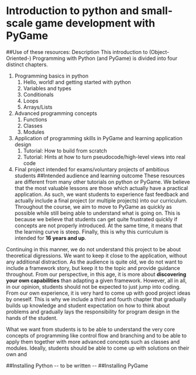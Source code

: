 Introduction to python and small-scale game development with PyGame
=======

##Use of these resources: Description
This introduction to (Object-Oriented-) Programming with Python (and PyGame) is divided into four distinct chapters.
1. Programming basics in python
    1. Hello, world! and getting started with python
    2. Variables and types
    3. Conditionals
    4. Loops
    5. Arrays/Lists
2. Advanced programming concepts
    1. Functions
    2. Classes
    3. Modules
3. Application of programming skills in PyGame and learning application design
    1. Tutorial: How to build <Insert game name> from scratch
    2. Tutorial: Hints at how to turn pseudocode/high-level views into real code
4. Final project intended for exams/voluntary projects of ambitious students
##Intended audience and learning outcome
These resources are different from many other tutorials on python or PyGame. We believe that the most valuable lessons are those which actually have a practical application. As such, we want students to experience fast feedback and actually include a final project (or multiple projects) into our curriculum.
Throughout the course, we aim to move to PyGame as quickly as possible while still being able to understand what is going on. This is because we believe that students can get quite frustrated quickly if concepts are not properly introduced. At the same time, it means that the learning curve is steep. Finally, this is why this curriculum is intended for **16 years and up**.

Continuing in this manner, we do not understand this project to be about theoretical digressions. We want to keep it close to the application, without any additional distraction. As the audience is quite old, we do not want to include a framework story, but keep it to the topic and provide guidance throughout. From our perspective, in this age, it is more about **discovering your own capabilities** than adapting a given framework. However, all in all, in our opinion, students should not be expected to just jump into coding. From our own experience, it is very hard to come up with good project ideas by oneself. This is why we include a third and fourth chapter that gradually builds up knowledge and student expectation on how to think about problems and gradually lays the responsibility for program design in the hands of the student.

What we want from students is to be able to understand the very core concepts of programming like control flow and branching and to be able to apply them together with more advanced concepts such as classes and modules. Ideally, students should be able to come up with solutions on their own and

##Installing Python
-- to be written --
##Installing PyGame

